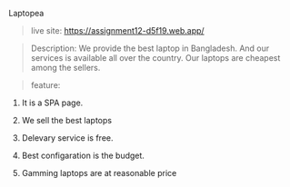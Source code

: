 Laptopea

>live site: https://assignment12-d5f19.web.app/


>Description: We provide the best laptop in Bangladesh. And our services is available all over the country. Our laptops are cheapest among the sellers.


>feature: 
1. It is a SPA page. 

2. We sell the best laptops

3. Delevary service is free.

4. Best configaration is the budget.

5. Gamming laptops are at reasonable price

